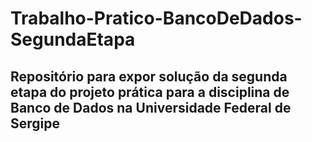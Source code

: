 # Trabalho-Pratico-BancoDeDados-SegundaEtapa

## Repositório para expor solução da segunda etapa do projeto prática para a disciplina de Banco de Dados na Universidade Federal de Sergipe
